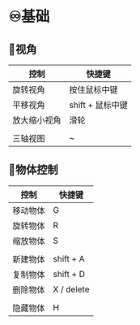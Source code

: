 # ♾️基础

## 💫视角

| 控制     | 快捷键          |
| ------ | ------------ |
| 旋转视角   | 按住鼠标中键       |
| 平移视角   | shift + 鼠标中键 |
| 放大缩小视角 | 滑轮           |
|        |              |
| 三轴视图   | ~            |
## 💫物体控制

| 控制   | 快捷键        |
| ---- | ---------- |
| 移动物体 | G          |
| 旋转物体 | R          |
| 缩放物体 | S          |
|      |            |
| 新建物体 | shift + A  |
| 复制物体 | shift + D  |
| 删除物体 | X / delete |
|      |            |
| 隐藏物体 | H          |


